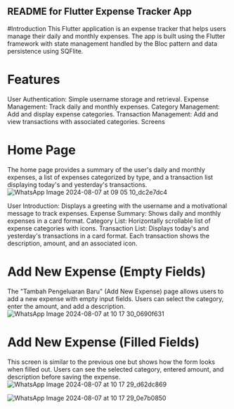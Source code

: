 ## README for Flutter Expense Tracker App
#Introduction
This Flutter application is an expense tracker that helps users manage their daily and monthly expenses. The app is built using the Flutter framework with state management handled by the Bloc pattern and data persistence using SQFlite.

# Features
User Authentication: Simple username storage and retrieval.
Expense Management: Track daily and monthly expenses.
Category Management: Add and display expense categories.
Transaction Management: Add and view transactions with associated categories.
Screens
# Home Page
The home page provides a summary of the user's daily and monthly expenses, a list of expenses categorized by type, and a transaction list displaying today's and yesterday's transactions.
![WhatsApp Image 2024-08-07 at 09 05 10_dc2e7dc4](https://github.com/user-attachments/assets/551c2690-a769-4736-be60-208af19e18bd)

User Introduction: Displays a greeting with the username and a motivational message to track expenses.
Expense Summary: Shows daily and monthly expenses in a card format.
Category List: Horizontally scrollable list of expense categories with icons.
Transaction List: Displays today's and yesterday's transactions in a card format. Each transaction shows the description, amount, and an associated icon.
# Add New Expense (Empty Fields)
The "Tambah Pengeluaran Baru" (Add New Expense) page allows users to add a new expense with empty input fields. Users can select the category, enter the amount, and add a description.
![WhatsApp Image 2024-08-07 at 10 17 30_0690f631](https://github.com/user-attachments/assets/9b6abbfe-484b-437f-9fc5-2b7e0059207c)

# Add New Expense (Filled Fields)
This screen is similar to the previous one but shows how the form looks when filled out. Users can see the selected category, entered amount, and description before saving the expense.
![WhatsApp Image 2024-08-07 at 10 17 29_d62dc869](https://github.com/user-attachments/assets/abee675b-7732-453d-9025-84d2f3f75bda)

![WhatsApp Image 2024-08-07 at 10 17 29_0e7b0850](https://github.com/user-attachments/assets/68c12d9f-db7b-4f1a-8f1c-2dd76d815270)

